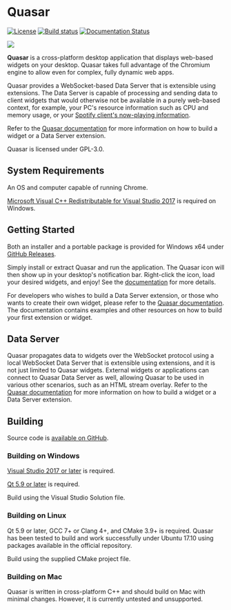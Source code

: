 # Quasar
[![License](https://img.shields.io/github/license/r52/quasar.svg)](https://github.com/r52/quasar/blob/master/LICENSE.txt)
[![Build status](https://ci.appveyor.com/api/projects/status/yd5l7u53ufo4mur1?svg=true)](https://ci.appveyor.com/project/r52/quasar)
[![Documentation Status](https://readthedocs.org/projects/quasardoc/badge/?version=latest)](https://quasardoc.readthedocs.io/en/latest/?badge=latest)

![](https://i.imgur.com/NX2SNUD.png)

**Quasar** is a cross-platform desktop application that displays web-based widgets on your desktop. Quasar takes full advantage of the Chromium engine to allow even for complex, fully dynamic web apps.

Quasar provides a WebSocket-based Data Server that is extensible using extensions. The Data Server is capable of processing and sending data to client widgets that would otherwise not be available in a purely web-based context, for example, your PC's resource information such as CPU and memory usage, or your [Spotify client's now-playing information](https://github.com/r52/quasar-spotify).

Refer to the [Quasar documentation](https://quasardoc.readthedocs.io) for more information on how to build a widget or a Data Server extension.

Quasar is licensed under GPL-3.0.

## System Requirements

An OS and computer capable of running Chrome.

[Microsoft Visual C++ Redistributable for Visual Studio 2017](https://go.microsoft.com/fwlink/?LinkId=746572) is required on Windows.


## Getting Started

Both an installer and a portable package is provided for Windows x64 under [GitHub Releases](https://github.com/r52/quasar/releases>).

Simply install or extract Quasar and run the application. The Quasar icon will then show up in your desktop's notification bar. Right-click the icon, load your desired widgets, and enjoy! See the [documentation](https://quasardoc.readthedocs.io) for more details.

For developers who wishes to build a Data Server extension, or those who wants to create their own widget, please refer to the [Quasar documentation](https://quasardoc.readthedocs.io). The documentation contains examples and other resources on how to build your first extension or widget.


## Data Server

Quasar propagates data to widgets over the WebSocket protocol using a local WebSocket Data Server that is extensible using extensions, and it is not just limited to Quasar widgets. External widgets or applications can connect to Quasar Data Server as well, allowing Quasar to be used in various other scenarios, such as an HTML stream overlay. Refer to the [Quasar documentation](https://quasardoc.readthedocs.io) for more information on how to build a widget or a Data Server extension.

## Building

Source code is [available on GitHub](https://github.com/r52/quasar).

### Building on Windows

[Visual Studio 2017 or later](https://www.visualstudio.com/) is required.

[Qt 5.9 or later](http://www.qt.io/) is required.

Build using the Visual Studio Solution file.

### Building on Linux

Qt 5.9 or later, GCC 7+ or Clang 4+, and CMake 3.9+ is required. Quasar has been tested to build and work successfully under Ubuntu 17.10 using packages available in the official repository.

Build using the supplied CMake project file.

### Building on Mac

Quasar is written in cross-platform C++ and should build on Mac with minimal changes. However, it is currently untested and unsupported.
